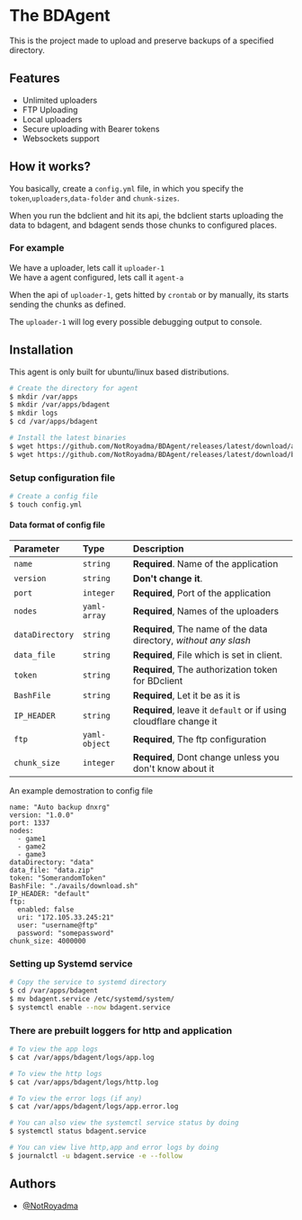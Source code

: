 
# The BDAgent

This is the project made to upload and preserve backups of a specified directory.


## Features

- Unlimited uploaders
- FTP Uploading
- Local uploaders
- Secure uploading with Bearer tokens
- Websockets support

## How it works?

You basically, create a `config.yml` file, in which you specify the `token`,`uploaders`,`data-folder` and `chunk-sizes`.

When you run the bdclient and hit its api, the bdclient starts uploading the data to bdagent, and bdagent sends those chunks to configured places.

### For example
We have a uploader, lets call it `uploader-1`\
We have a agent configured, lets call it `agent-a`

When the api of `uploader-1`, gets hitted by `crontab` or by manually, its starts sending the chunks as defined.

The `uploader-1` will log every possible debugging output to console.


## Installation

This agent is only built for ubuntu/linux based distributions.

```bash
# Create the directory for agent
$ mkdir /var/apps
$ mkdir /var/apps/bdagent
$ mkdir logs
$ cd /var/apps/bdagent

# Install the latest binaries
$ wget https://github.com/NotRoyadma/BDAgent/releases/latest/download/agent
$ wget https://github.com/NotRoyadma/BDAgent/releases/latest/download/bdagent.service
```

### Setup configuration file

```bash
# Create a config file
$ touch config.yml
```

#### Data format of config file

| Parameter | Type     | Description                       |
| :-------- | :------- | :-------------------------------- |
| `name`      | `string` | **Required**. Name of the application |
| `version`      | `string` | **Don't change it**. |
| `port`      | `integer` | **Required**, Port of the application |
| `nodes`      | `yaml-array` | **Required**, Names of the uploaders  |
| `dataDirectory`      | `string` | **Required**, The name of the data directory, *without any slash*  |
| `data_file`      | `string` | **Required**, File which is set in client.  |
| `token`      | `string` | **Required**, The authorization token for BDclient  |
| `BashFile`      | `string` | **Required**, Let it be as it is  |
| `IP_HEADER`      | `string` | **Required**, leave it `default` or if using cloudflare change it  |
| `ftp`      | `yaml-object` | **Required**, The ftp configuration  |
| `chunk_size`      | `integer` | **Required**, Dont change unless you don't know about it  |

An example demostration to config file
```
name: "Auto backup dnxrg"
version: "1.0.0"
port: 1337
nodes: 
  - game1
  - game2
  - game3
dataDirectory: "data"
data_file: "data.zip"
token: "SomerandomToken"
BashFile: "./avails/download.sh"
IP_HEADER: "default"
ftp: 
  enabled: false
  uri: "172.105.33.245:21"
  user: "username@ftp"
  password: "somepassword"
chunk_size: 4000000
```
### Setting up Systemd service
```bash
# Copy the service to systemd directory
$ cd /var/apps/bdagent
$ mv bdagent.service /etc/systemd/system/
$ systemctl enable --now bdagent.service
```

### There are prebuilt loggers for http and application
```bash
# To view the app logs
$ cat /var/apps/bdagent/logs/app.log

# To view the http logs
$ cat /var/apps/bdagent/logs/http.log

# To view the error logs (if any)
$ cat /var/apps/bdagent/logs/app.error.log

# You can also view the systemctl service status by doing
$ systemctl status bdagent.service

# You can view live http,app and error logs by doing
$ journalctl -u bdagent.service -e --follow
```


## Authors

- [@NotRoyadma](https://www.github.com/NotRoyadma)

